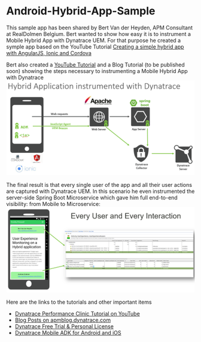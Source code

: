 # Android-Hybrid-App-Sample

This sample app has been shared by Bert Van der Heyden, APM Consultant at RealDolmen Belgium.
Bert wanted to show how easy it is to instrument a Mobile Hybrid App with Dynatrace UEM. For that purpose he created a symple app based on the YouTube Tutorial [Creating a simple hybrid app with AngularJS, Ionic and Cordova](https://www.youtube.com/watch?v=sCnGSOaaZFo)

Bert also created a [YouTube Tutorial](https://www.youtube.com/watch?v=uLIuPeFbXBA&index=46&list=PLqt2rd0eew1bmDn54E2_M2uvbhm_WxY_6) and a Blog Tutorial (to be published soon) showing the steps necessary to instrumenting a Mobile Hybrid App with Dynatrace
![](https://github.com/Dynatrace/Android-Hybrid-App-Sample/blob/master/images/HybridClinic1.PNG)

The final result is that every single user of the app and all their user actions are captured with Dynatrace UEM. In this scenario he even instrumented the server-side Spring Boot Microservice which gave him full end-to-end visibility: from Mobile to Microservice:
![](https://github.com/Dynatrace/Android-Hybrid-App-Sample/blob/master/images/HybridClinic2.PNG)

Here are the links to the tutorials and other important items
* [Dynatrace Performance Clinic Tutorial on YouTube](https://www.youtube.com/watch?v=uLIuPeFbXBA&index=46&list=PLqt2rd0eew1bmDn54E2_M2uvbhm_WxY_6)
* [Blog Posts on apmblog.dynatrace.com](http://apmblog.dynatrace.com)
* [Dynatrace Free Trial & Personal License](http://bit.ly/dtpersonal)
* [Dynatrace Mobile ADK for Android and iOS](https://community.dynatrace.com/community/display/DOCDT63/Mobile+App+ADK)
